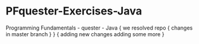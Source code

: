 # PFquester-Exercises-Java
Programming Fundamentals - quester - Java
{
we resolved repo
{
changes in master branch
}
}
{
adding new changes
adding some more
}
